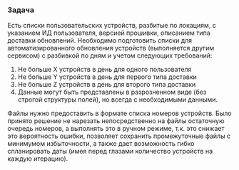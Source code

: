 ### Задача

Есть списки пользовательских устройств, разбитые по локациям, с указанием ИД пользователя, версией прошивки, описанием типа доставки обновлений. Необходимо подготовить списки для автоматизированного обновления устройств (выполняется другим сервисом) с разбивкой по дням и учетом следующих требований:

1. Не больше X устройств в день для одного пользователя
2. Не больше Y устройств в день для первого типа доставки
3. Не больше Z устройств в день для второго типа доставки
4. Данные могут быть представлены в разрозненном виде (без строгой структуры полей), но всегда с необходимыми данными.

Файлы нужно предоставить в формате списка номеров устройств.
Было принято решение не нарезать непосредственно на файлы остаточную очередь номеров, а выполнять это в ручном режиме, т.к. это снижает это вероятность ошибки, позволяет сохранить промежуточные файлы с минимумом избыточности, а также дает возможность гибко спланировать даты (имея перед глазами количество устройств на каждую итерацию).
